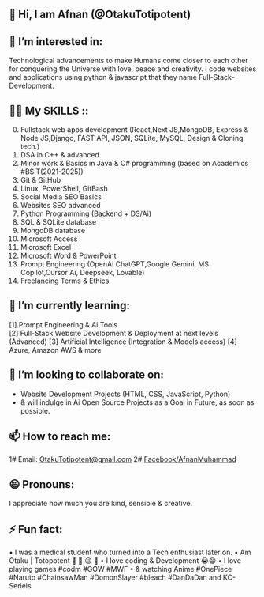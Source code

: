 ## 👋 Hi, I am Afnan (@OtakuTotipotent)
  
## 👀 I’m interested in:
Technological advancements to make Humans come closer to each other for conquering the Universe with love, peace and creativity.
I code websites and applications using python & javascript that they name Full-Stack-Development.

## 👨‍💻 My SKILLS ::
0) Fullstack web apps development (React,Next JS,MongoDB, Express & Node JS,Django, FAST API, JSON, SQLite, MySQL, Design & Cloning tech.)
1) DSA in C++ & advanced.
2) Minor work & Basics in Java & C# programming (based on Academics #BSIT(2021-2025))
3) Git & GitHub
4) Linux, PowerShell, GitBash
5) Social Media SEO Basics
6) Websites SEO advanced
7) Python Programming (Backend + DS/Ai)
8) SQL & SQLite database
9) MongoDB database
10) Microsoft Access
11) Microsoft Excel
12) Microsoft Word & PowerPoint
13) Prompt Engineering (OpenAi ChatGPT,Google Gemini, MS Copilot,Cursor Ai, Deepseek, Lovable)
14) Freelancing Terms & Ethics

## 🌱 I’m currently learning:
[1] Prompt Engineering & Ai Tools                   
[2] Full-Stack Website Development & Deployment at next levels (Advanced)
[3] Artificial Intelligence (Integration & Models access)
[4] Azure, Amazon AWS & more
  
## 💞️ I’m looking to collaborate on:
- Website Development Projects (HTML, CSS, JavaScript, Python)
- & will indulge in Ai Open Source Projects as a Goal in Future, as soon as possible.
  
## 📫 How to reach me:
1# Email:
OtakuTotipotent@gmail.com
2# [Facebook/AfnanMuhammad](https://www.facebook.com/share/1A74HszUXR/)

## 😄 Pronouns:
I appreciate how much you are kind, sensible & creative.

## ⚡ Fun fact:
• I was a medical student who turned into a Tech enthusiast later on.
• Am Otaku | Totopotent 🐰 👾 😉 🐣
• I love coding & Development 😭😁
• I love playing games #codm #GOW #MWF
• & watching Anime #OnePiece #Naruto #ChainsawMan #DomonSlayer #bleach #DanDaDan and KC-Seriels
